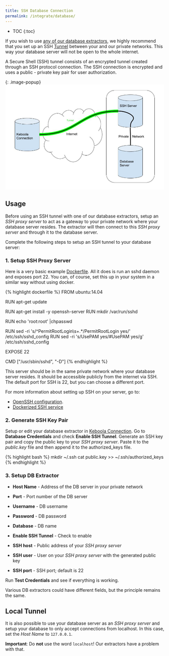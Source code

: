 ```yaml
---
title: SSH Database Connection
permalink: /integrate/database/
---
```


* TOC
{:toc}

If you wish to use [any of our database extractors](http://help.keboola.com/extractors/database/), we highly recommend
that you set up an SSH [Tunnel](https://en.wikipedia.org/wiki/Tunneling_protocol) between your and our private networks. 
This way your database server will not be open to the whole internet.

A Secure Shell (SSH) tunnel consists of an encrypted tunnel created through an SSH protocol connection.
The SSH connection is encrypted and uses a public - private key pair for user authorization.

{: .image-popup}
![Schema - SSH tunnel](/integrate/database/ssh-tunnel.jpg)

## Usage
Before using an SSH tunnel with one of our database extractors, setup an *SSH proxy server*
to act as a gateway to your private network where your database server resides.
The extractor will then connect to this *SSH proxy server* and through it to the database server.

Complete the following steps to setup an SSH tunnel to your database server:

### 1. Setup SSH Proxy Server
Here is a very basic example [Dockerfile](https://docs.docker.com/engine/reference/builder/).
All it does is run an sshd daemon and exposes port 22. You can, of course, set this up in your system in
a similar way without using docker.

{% highlight dockerfile %}
FROM ubuntu:14.04

RUN apt-get update

RUN apt-get install -y openssh-server
RUN mkdir /var/run/sshd

RUN echo 'root:root' |chpasswd

RUN sed -ri 's/^PermitRootLogin\s+.*/PermitRootLogin yes/' /etc/ssh/sshd_config
RUN sed -ri 's/UsePAM yes/#UsePAM yes/g' /etc/ssh/sshd_config

EXPOSE 22

CMD    ["/usr/sbin/sshd", "-D"]
{% endhighlight %}

This server should be in the same private network where your database server resides. It should be accessible publicly from the internet via SSH.
The default port for SSH is 22, but you can choose a different port.

For more information about setting up SSH on your server, go to:

- [OpenSSH configuration](https://help.ubuntu.com/community/SSH/OpenSSH/Configuring).
- [Dockerized SSH service](https://docs.docker.com/engine/examples/running_ssh_service/)


### 2. Generate SSH Key Pair
Setup or edit your database extractor in [Keboola Connection](https://connection.keboola.com).
Go to **Database Credentials** and check **Enable SSH Tunnel**.
Generate an SSH key pair and copy the public key to your *SSH proxy server*.
Paste it to the *public.key* file and then append it to the authorized_keys file.

{% highlight bash %}
mkdir ~/.ssh
cat public.key >> ~/.ssh/authorized_keys
{% endhighlight %}

### 3. Setup DB Extractor

- **Host Name** - Address of the DB server in your private network
- **Port** - Port number of the DB server
- **Username** - DB username
- **Password** - DB password
- **Database** - DB name

- **Enable SSH Tunnel** - Check to enable
- **SSH host** - Public address of your *SSH proxy server*
- **SSH user** - User on your *SSH proxy server* with the generated public key
- **SSH port** - SSH port; default is 22

Run **Test Credentials** and see if everything is working.

Various DB extractors could have different fields, but the principle remains the same.

## Local Tunnel
It is also possible to use your database server as an *SSH proxy server* and setup your database to only accept connections from localhost.
In this case, set the *Host Name* to `127.0.0.1`. 

**Important**: Do **not** use the word `localhost`! Our extractors have a problem with that.
